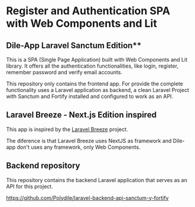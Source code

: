 # Register and Authentication SPA with Web Components and Lit

## Dile-App Laravel Sanctum Edition**

This is a SPA (Single Page Application) built with Web Components and Lit library. It offers all the authentication functionalities, like login, register, remember password and verify email accounts.

This repository only contains the frontend app. For provide the complete functionality uses a Laravel application as backend, a clean Laravel Project with Sanctum and Fortify installed and configured to work as an API.

## Laravel Breeze - Next.js Edition inspired

This app is inspired by the [Laravel Breeze](https://breezejs.com/) project.

The diference is that Laravel Breeze uses NextJS as framework and Dile-app don't uses any framework, only Web Components.

## Backend repository

This repository contains the backend Laravel application that serves as an API for this project.

<https://github.com/Polydile/laravel-backend-api-sanctum-y-fortify>
